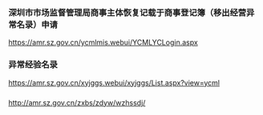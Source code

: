 
### 深圳市市场监督管理局商事主体恢复记载于商事登记簿（移出经营异常名录）申请

https://amr.sz.gov.cn/ycmlmis.webui/YCMLYCLogin.aspx


### 异常经验名录
https://amr.sz.gov.cn/xyjggs.webui/xyjggs/List.aspx?view=ycml

### 

http://amr.sz.gov.cn/zxbs/zdyw/wzhssdj/